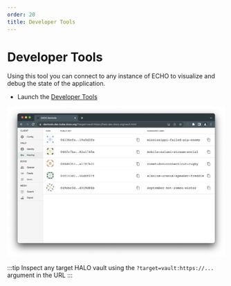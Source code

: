 ```yaml
---
order: 20
title: Developer Tools
---
```


# Developer Tools

Using this tool you can connect to any instance of ECHO to visualize and debug the state of the application.

*   Launch the [Developer Tools](https://devtools.dxos.org)

![developer-tools](../assets/images/inspector.png)

:::tip
Inspect any target HALO vault using the `?target=vault:https://...` argument in the URL
:::
